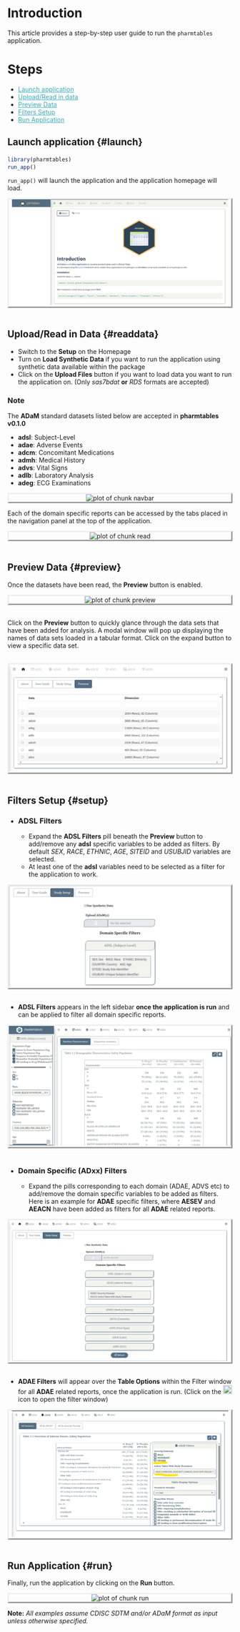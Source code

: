 
<style type="text/css">
.img-border {
  border-style: outset;
  justify-content: center;
  display: flex;
}

a {
 color: #3BACB6;
}

</style>

# Introduction

This article provides a step-by-step user guide to run the `pharmtables` application.

# Steps
* [Launch application](#launch)
* [Upload/Read in data](#readdata)
* [Preview Data](#preview)
* [Filters Setup](#setup)
* [Run Application](#run)

## Launch application {#launch}


```r
library(pharmtables)
run_app()
```

`run_app()` will launch the application and the application homepage will load.

<div class="img-border">
<div class="figure" style="text-align: center">
<img src="figures/home.png" alt="plot of chunk home" width="97%" />
</div>
</div>

<br>

## Upload/Read in Data {#readdata}

- Switch to the **Setup** on the Homepage
- Turn on **Load Synthetic Data** if you want to run the application using synthetic data available
within the package
- Click on the **Upload Files** button if you want to load data you want to run the application on.
(Only *sas7bdat* **or** *RDS* formats are accepted)

### Note

The **ADaM** standard datasets listed below are accepted in **pharmtables v0.1.0**

- **adsl**: Subject-Level
- **adae**: Adverse Events
- **adcm**: Concomitant Medications
- **admh**: Medical History
- **advs**: Vital Signs
- **adlb**: Laboratory Analysis
- **adeg**: ECG Examinations

<div class="img-border">
<div class="figure" style="text-align: center">
<img src="figures/navbar.png" alt="plot of chunk navbar" width="97%" />
</div>
</div>

Each of the domain specific reports can be accessed by the  tabs placed in the navigation panel 
at the top of the application.

<div class="img-border">
<div class="figure" style="text-align: center">
<img src="figures/readin.png" alt="plot of chunk read" width="97%" />
</div>
</div>

<br>

## Preview Data {#preview}

Once the datasets have been read, the **Preview** button is enabled.

<div class="img-border">
<div class="figure" style="text-align: center">
<img src="figures/prev_btn.png" alt="plot of chunk preview" width="97%" />
</div>
</div>

<br>

Click on the **Preview** button to quickly glance through the data sets that have been added
for analysis. A modal window will pop up displaying the names of data sets loaded in a 
tabular format. Click on the expand button to view a specific data set.

<br>

<div class="img-border">
<div class="figure" style="text-align: center">
<img src="figures/prev_data.png" alt="plot of chunk data_preview" />
</div>
</div>

<br>

## Filters Setup {#setup}

* ### ADSL Filters

  * Expand the **ADSL Filters** pill beneath the **Preview** button to add/remove any **adsl** 
    specific variables to be added as filters. By default *SEX*, *RACE*, *ETHNIC*, *AGE*, 
    *SITEID* and *USUBJID* variables are selected.
  * At least one of the **adsl** variables need to be selected as a filter for the 
    application to work.

<div class="img-border">
<div class="figure" style="text-align: center">
<img src="figures/adsl_filt.png" alt="plot of chunk adsl_filters" />
</div>
</div>

<br>

  * **ADSL Filters** appears in the left sidebar <b>once the application is run</b>
    and can be applied to filter all domain specific reports.

<div class="img-border">
<div class="figure" style="text-align: center">
<img src="figures/adsl_filt_app.png" alt="plot of chunk adsl" />
</div>
</div>

<br>

* ### Domain Specific (ADxx) Filters

  * Expand the pills corresponding to each domain (ADAE, ADVS etc) to add/remove the domain
    specific variables to be added as filters. Here is an example for **ADAE** specific filters,
    where **AESEV** and **AEACN** have been added as filters for all **ADAE** related reports.

<div class="img-border">
<div class="figure" style="text-align: center">
<img src="figures/adae_filt.png" alt="plot of chunk adae_filters" />
</div>
</div>

<br>

  * **ADAE Filters** will appear over the **Table Options** within the Filter window 
  for all **ADAE** related reports, once the application is run. (Click on the 
  <img src="https://raw.githubusercontent.com/FortAwesome/Font-Awesome/6.x/svgs/solid/filter.svg" height = "20px" width = "20px" /> icon to open the filter window)
  
<div class="img-border">
<div class="figure" style="text-align: center">
<img src="figures/adae_filt_app.png" alt="plot of chunk adae" width="97%" />
</div>
</div>

<br>

## Run Application {#run}

Finally, run the application by clicking on the **Run** button.

<div class="img-border">
<div class="figure" style="text-align: center">
<img src="figures/run_btn.png" alt="plot of chunk run" />
</div>
</div>

**Note:** *All examples assume CDISC SDTM and/or ADaM format as input unless otherwise specified.*
